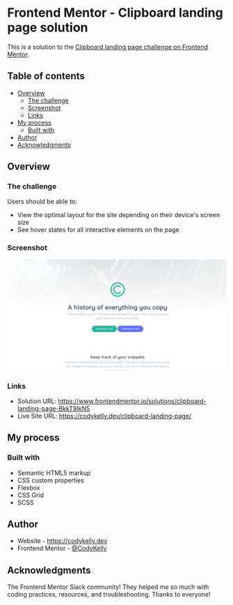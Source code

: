 # Frontend Mentor - Clipboard landing page solution

This is a solution to the [Clipboard landing page challenge on Frontend Mentor](https://www.frontendmentor.io/challenges/clipboard-landing-page-5cc9bccd6c4c91111378ecb9).

## Table of contents

- [Overview](#overview)
  - [The challenge](#the-challenge)
  - [Screenshot](#screenshot)
  - [Links](#links)
- [My process](#my-process)
  - [Built with](#built-with)
- [Author](#author)
- [Acknowledgments](#acknowledgments)

## Overview

### The challenge

Users should be able to:

- View the optimal layout for the site depending on their device's screen size
- See hover states for all interactive elements on the page

### Screenshot

![](./images/screenshot.png)

### Links

- Solution URL: https://www.frontendmentor.io/solutions/clipboard-landing-page-BkkT9IkN5
- Live Site URL: https://codykelly.dev/clipboard-landing-page/

## My process

### Built with

- Semantic HTML5 markup
- CSS custom properties
- Flexbox
- CSS Grid
- SCSS

## Author

- Website - https://codykelly.dev
- Frontend Mentor - [@CodyKelly](https://www.frontendmentor.io/profile/CodyKelly)

## Acknowledgments

The Frontend Mentor Slack community! They helped me so much with coding practices, resources, and troubleshooting. Thanks to everyone!
